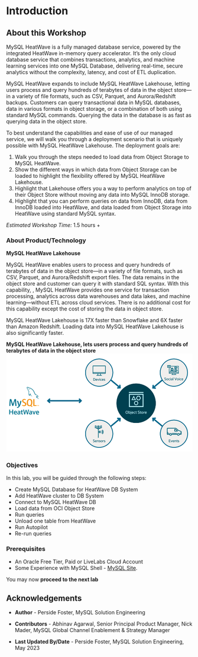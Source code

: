 # Introduction

## About this Workshop

MySQL HeatWave is a fully managed database service, powered by the integrated
HeatWave in-memory query accelerator. It’s the only cloud database service that
combines transactions, analytics, and machine learning services into one MySQL
Database, delivering real-time, secure analytics without the complexity, latency,
and cost of ETL duplication.

MySQL HeatWave expands to include MySQL HeatWave Lakehouse, letting users
process and query hundreds of terabytes of data in the object store—in a variety
of file formats, such as CSV, Parquet, and Aurora/Redshift backups. Customers
can query transactional data in MySQL databases, data in various formats in object
storage, or a combination of both using standard MySQL commands. Querying the
data in the database is as fast as querying data in the object store.

To best understand the capabilities and ease of use of our managed service, we
will walk you through a deployment scenario that is uniquely possible with MySQL
HeatWave Lakehouse. The deployment goals are:

1. Walk you through the steps needed to load data from Object Storage to MySQL HeatWave.
2. Show the different ways in which data from Object Storage can be loaded to highlight the flexibility offered by MySQL HeatWave Lakehouse.
3. Highlight that Lakehouse offers you a way to perform analytics on top of their Object Store without moving any data into MySQL InnoDB storage.
4. Highlight that you can perform queries on data from InnoDB, data from InnoDB loaded into HeatWave, and data loaded from Object Storage into HeatWave using standard MySQL syntax.

_Estimated Workshop Time:_ 1.5 hours +

### About Product/Technology

**MySQL HeatWave Lakehouse**

MySQL HeatWave enables users to process and query hundreds of terabytes of data in the object store—in a variety of file formats, such as CSV, Parquet, and Aurora/Redshift export files. The data remains in the object store and customer can query it with standard SQL syntax. With this capability, , MySQL HeatWave provides one service for transaction processing, analytics across data warehouses and data lakes, and machine learning—without ETL across cloud services. There is no additional cost for this capability except the cost of storing the data in object store.

MySQL HeatWave Lakehouse is 17X faster than Snowflake and 6X faster than Amazon Redshift. Loading data into MySQL HeatWave Lakehouse is also significantly faster.

**MySQL HeatWave Lakehouse, lets users process and query hundreds of terabytes of data in the object store**
  ![INTRO](./images/mysql_heatwave_lakehouse.png "MySQL HeatWave Lakehouse")

### Objectives

In this lab, you will be guided through the following steps:

- Create MySQL Database for HeatWave DB System
- Add HeatWave cluster to DB System
- Connect to MySQL HeatWave DB
- Load data from OCI Object Store
- Run queries
- Unload one table from HeatWave
- Run Autopilot
- Re-run queries

### Prerequisites

- An Oracle Free Tier, Paid or LiveLabs Cloud Account
- Some Experience with MySQL Shell - [MySQL Site](https://dev.MySQL.com/doc/MySQL-shell/8.0/en/).

You may now **proceed to the next lab**

## Acknowledgements

- **Author** - Perside Foster, MySQL Solution Engineering

- **Contributors** - Abhinav Agarwal, Senior Principal Product Manager, Nick Mader, MySQL Global Channel Enablement & Strategy Manager
- **Last Updated By/Date** - Perside Foster, MySQL Solution Engineering, May 2023
